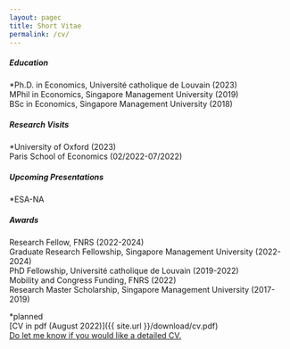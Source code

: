 ```yaml
---
layout: pagec
title: Short Vitae 
permalink: /cv/
---
```


##### Education
*Ph.D. in Economics, Université catholique de Louvain (2023)\
MPhil in Economics, Singapore Management University (2019)\
BSc in Economics, Singapore Management University (2018)

##### Research Visits
*University of Oxford (2023)\
Paris School of Economics (02/2022-07/2022)

##### Upcoming Presentations 
*ESA-NA

##### Awards
Research Fellow, FNRS (2022-2024)\
Graduate Research Fellowship, Singapore Management University (2022-2024)\
PhD Fellowship, Université catholique de Louvain (2019-2022)\
Mobility and Congress Funding, FNRS (2022)\
Research Master Scholarship, Singapore Management University (2017-2019)

*planned\
[CV in pdf (August 2022)]({{ site.url }}/download/cv.pdf)\
[Do let me know if you would like a detailed CV.](mailto:hello@robin-ng.com)


